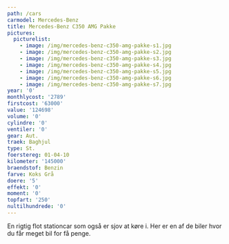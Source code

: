 ```yaml
---
path: /cars
carmodel: Mercedes-Benz
title: Mercedes-Benz C350 AMG Pakke
pictures:
  picturelist:
    - image: /img/mercedes-benz-c350-amg-pakke-s1.jpg
    - image: /img/mercedes-benz-c350-amg-pakke-s2.jpg
    - image: /img/mercedes-benz-c350-amg-pakke-s3.jpg
    - image: /img/mercedes-benz-c350-amg-pakke-s4.jpg
    - image: /img/mercedes-benz-c350-amg-pakke-s5.jpg
    - image: /img/mercedes-benz-c350-amg-pakke-s6.jpg
    - image: /img/mercedes-benz-c350-amg-pakke-s7.jpg
year: '0'
monthlycost: '2789'
firstcost: '63000'
value: '124698'
volume: '0'
cylindre: '0'
ventiler: '0'
gear: Aut.
traek: Baghjul
type: St.
foerstereg: 01-04-10
kilometer: '145000'
braendstof: Benzin
farve: Koks Grå
doere: '5'
effekt: '0'
moment: '0'
topfart: '250'
nultilhundrede: '0'
---
```

En rigtig flot stationcar som også er sjov at køre i. Her er en af de biler hvor du får meget bil for få penge.
